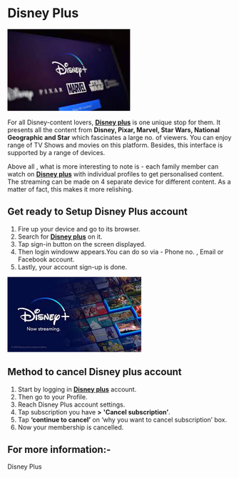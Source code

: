 # Disney Plus


[![disneyplus](di-sney.jpg)]()


For all Disney-content lovers, [**Disney plus**]() is one unique stop for them.  It presents all the content from **Disney, Pixar, Marvel, Star Wars, National Geographic and Star** which fascinates a large no. of viewers. You can enjoy range of TV Shows and movies on this platform. Besides, this interface is supported by a range of devices. 

Above all , what is more interesting to note is  - each family member can watch on [**Disney plus**]() with individual profiles to get personalised content. The streaming can be made on 4 separate device for different content. As a matter of fact, this makes it more relishing. 




## Get ready to Setup Disney Plus account

1. Fire up your device and go to its browser.
2. Search for [**Disney plus**]() on it.
3. Tap sign-in button on the screen displayed.
4.  Then login windoww appears.You can do so via  - Phone no. ,  Email or Facebook account.
5. Lastly, your account sign-up is done.



[![disneyplus](dis-ney.jpg)]()



## Method to cancel Disney plus account

1. Start by logging in [**Disney plus**]() account.
2. Then go to your Profile.
3. Reach Disney Plus  account settings.
4. Tap subscription you have **>**  **'Cancel subscription’**.
5. Tap **‘continue to cancel’** on  ‘why you want to cancel subscription’ box.
6. Now your membership is cancelled.



## **For more information:-**
Disney Plus

